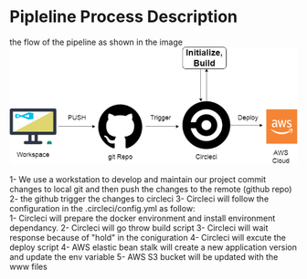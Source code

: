 # Pipleline Process Description

the flow of the pipeline as shown in the image ![Udagram Pipeline Architecture](udagram-pipeline-arch.png)<br>

1- We use a workstation to develop and maintain our project commit changes to local git and then push the changes to the remote (github repo) 
2- the github trigger the changes to circleci
3- Circleci will follow the configuration in the .circleci/config.yml as follow:  
    1- Circleci will prepare the docker environment and install environment dependancy.
    2- Circleci will go throw build script
    3- Circleci will wait response because of "hold" in the coniguration
    4- Circleci will excute the deploy script
4- AWS elastic bean stalk will create a new application version and update the env variable
5- AWS S3 bucket will be updated with the www files